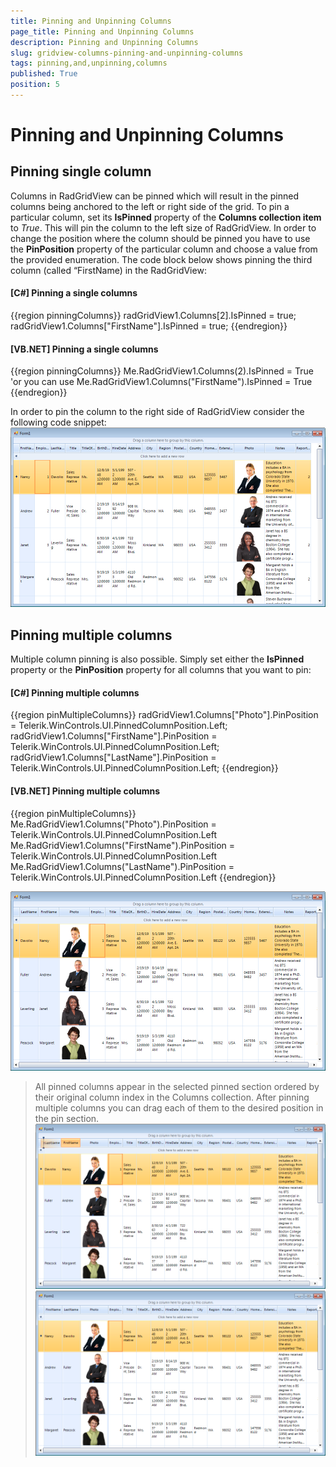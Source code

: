 ```yaml
---
title: Pinning and Unpinning Columns
page_title: Pinning and Unpinning Columns
description: Pinning and Unpinning Columns
slug: gridview-columns-pinning-and-unpinning-columns
tags: pinning,and,unpinning,columns
published: True
position: 5
---
```


# Pinning and Unpinning Columns



## Pinning single column

Columns in RadGridView can be pinned which will result in the pinned columns being anchored to the left or right side of the grid.
    		To pin a particular column, set its __IsPinned__ property of the __Columns collection item__ to
      		*True*. This will pin the column to the left size of RadGridView. In order to change the position where the 
    		column should be pinned you have to use the __PinPosition__ property of the particular column and choose a value
    		from the provided enumeration. The code block below shows pinning the third column (called “FirstName) in the RadGridView:
      	

#### __[C#] Pinning a single columns__

{{region pinningColumns}}
	            radGridView1.Columns[2].IsPinned = true;
	            radGridView1.Columns["FirstName"].IsPinned = true;
	{{endregion}}



#### __[VB.NET] Pinning a single columns__

{{region pinningColumns}}
	        Me.RadGridView1.Columns(2).IsPinned = True
	        'or you can use
	        Me.RadGridView1.Columns("FirstName").IsPinned = True
	{{endregion}}



In order to pin the column to the right side of RadGridView consider the following code snippet:
      	![gridview-columns-pinning-and-unpinning-columns 001](images/gridview-columns-pinning-and-unpinning-columns001.png)

## Pinning multiple columns 

Multiple column pinning is also possible. Simply set either the __IsPinned__ property or the
	  		__PinPosition__ property for all columns that you want to pin:
	  	

#### __[C#] Pinning multiple columns__

{{region pinMultipleColumns}}
	            radGridView1.Columns["Photo"].PinPosition = Telerik.WinControls.UI.PinnedColumnPosition.Left;
	            radGridView1.Columns["FirstName"].PinPosition = Telerik.WinControls.UI.PinnedColumnPosition.Left;
	            radGridView1.Columns["LastName"].PinPosition = Telerik.WinControls.UI.PinnedColumnPosition.Left;
	{{endregion}}



#### __[VB.NET] Pinning multiple columns__

{{region pinMultipleColumns}}
	        Me.RadGridView1.Columns("Photo").PinPosition = Telerik.WinControls.UI.PinnedColumnPosition.Left
	        Me.RadGridView1.Columns("FirstName").PinPosition = Telerik.WinControls.UI.PinnedColumnPosition.Left
	        Me.RadGridView1.Columns("LastName").PinPosition = Telerik.WinControls.UI.PinnedColumnPosition.Left
	{{endregion}}

![gridview-columns-pinning-and-unpinning-columns 002](images/gridview-columns-pinning-and-unpinning-columns002.png)

>All pinned columns appear in the selected pinned section ordered by their original column index in the Columns collection.
				After pinning multiple columns you can drag each of them to the desired position in the pin section.
		  ![gridview-columns-pinning-and-unpinning-columns 003](images/gridview-columns-pinning-and-unpinning-columns003.png)![gridview-columns-pinning-and-unpinning-columns 004](images/gridview-columns-pinning-and-unpinning-columns004.png)
